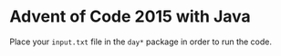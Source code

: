 # Advent of Code 2015 with Java

Place your `input.txt` file in the `day*` package in order to run the code.
